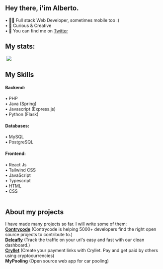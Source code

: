 ## Hey there, i'im Alberto.

• 👨‍💻 Full stack Web Developer, sometimes mobile too :)<br>
• 💭 Curious & Creative <br>
• 📱 You can find me on [Twitter](https://twitter.com/TheAlbeDim)<br>

## My stats: <br>
<img src="https://github-readme-streak-stats.herokuapp.com/?user=albedim" alt=""/>
<img src="https://github-readme-stats-sigma-five.vercel.app/api/top-langs/?username=albedim&layout=compact" />

## My Skills

  #### Backend:<br>
  • PHP<br>
  • Java (Spring)<br>
  • Javascript (Express.js)<br>
  • Python (Flask)<br>
  
  #### Databases:<br>
  • MySQL<br>
  • PostgreSQL<br>
  
  #### Frontend:<br>
  • React Js<br>
  • Tailwind CSS<br>
  • JavaScript<br>
  • Typescript<br>
  • HTML<br>
  • CSS<br><br>
  
 ## About my projects
 I have made many projects so far. I will write some of them: <br>
 **[Contrycode](https://contrycode.pages.dev)** (Contrycode is helping 5000+ developers find the right open source projects to contribute to.)<br>
 **[Deleafly](https://deleafly.pages.dev)** (Track the traffic on your url's easy and fast with our clean dashboard.)<br>
 **[Cryllet](https://crylle-fe.pages.dev)** (Create your payment links with Cryllet. Pay and get paid by others using cryptocurrencies)<br>
 **MyPooling** (Open source web app for car pooling)

 
 
